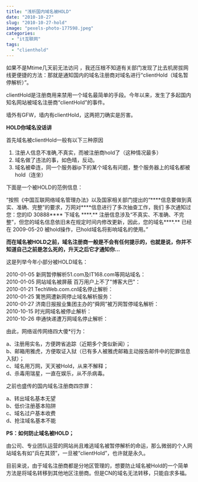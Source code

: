 ```yaml
---
title: "浅析国内域名被HOLD"
date: "2010-10-27"
slug: "2010-10-27-hold"
image: "pexels-photo-177598.jpeg"
categories: 
  - "it互联网"
tags: 
  - "clienthold"
---
```


如果不是Mtime几天前无法访问 ，我还压根不知道有关部门发现了比去机房拔网线更便捷的方法：那就是通知国内的域名注册商对域名进行“clientHold（域名暂停解析）”。 

clientHold是注册商用来禁用一个域名最简单的手段。今年以来，发生了多起国内知名网站被域名注册商“clientHold”的事件。

墙外有GFW，墙内有clientHold，这两把刀确实是厉害。

**HOLD你域名没话讲**

首先域名被clientHold一般有以下三种原因 

1. 注册人信息不准确,不真实，而被注册商hold了（这种情况最多） 
2. 域名做了违法的事，如色晴，反动。 
3. 域名被牵连，同一个服务器ip下的某个域名有问题，整个服务器上的域名都被hold（连坐）

下面是一个被HOLD的范例信息：

“按照《中国互联网络域名管理办法》以及国家相关部门提出的“\*\*\*\*信息要做到真实、准确、完整”的要求，万网对\*\*\*\*信息进行了多次抽查工作，我们 多次通知过您：您的ID 30888\*\*\*\* 下域名 \*\*\*\*.\*\* 注册信息涉及“不真实、不准确、不完整”，但您的域名信息依旧未在规定时间内修改更新，因此，您的域名\*\*\*\*.\*\* 已经在 2009-05-20 被hold操作，已hold域名将影响域名的使用。”

**而在域名被HOLD之前，域名注册商一般是不会有任何提示的，也就是说，你并不知道自己之前是怎么死的，升天之后它才通知你...**

这是列举今年小部分被HOLD域名：

2010-01-05 新网暂停解析51.com及IT168.com等网站域名：  
2010-01-05 网站域名被屏蔽 百万用户上不了"博客大巴"：   
2010-01-21 TechWeb.com.cn域名停止解析：   
2010-01-25 篱笆网遭新网停止域名解析服务：   
2010-01-27  济南日报报业集团主办的“舜网”被万网暂停域名解析：   
2010-10-15 时光网域名被停止解析：   
2010-10-26 申通快递遭万网域名停止解析：


由此，网络谣传网络四大傻*行为：  

a、注册用实名，方便跨省追踪（近期多个类似新闻）；   
b、邮箱用雅虎，方便取证入狱（已有多人被雅虎邮箱主动报告邮件中的犯罪信息入狱）；   
c、域名用万网，天天被Hold，从来不解释；  
d、杀毒用瑞星，一直在娱乐，从不杀病毒。  

之前也盛传的国内域名注册商四宗罪：

a、转出域名基本无望  
b、低价注册基本陷阱  
c、域名过户基本收费  
d、抢注域名基本不能  

**PS：如何防止域名被HOLD；**

由公司、专业团队运营的网站尚且难逃域名被暂停解析的命运，那么微弱的个人网站域名有如“兵在其颈”，一旦被“clientHold”，也许就是永久。

目前来说，由于域名注册商都是分地区管理的，想要防止域名被Hold的一个简单方法是将域名转移到其他地区注册商。但是CN的域名无法转移，只能自求多福。
